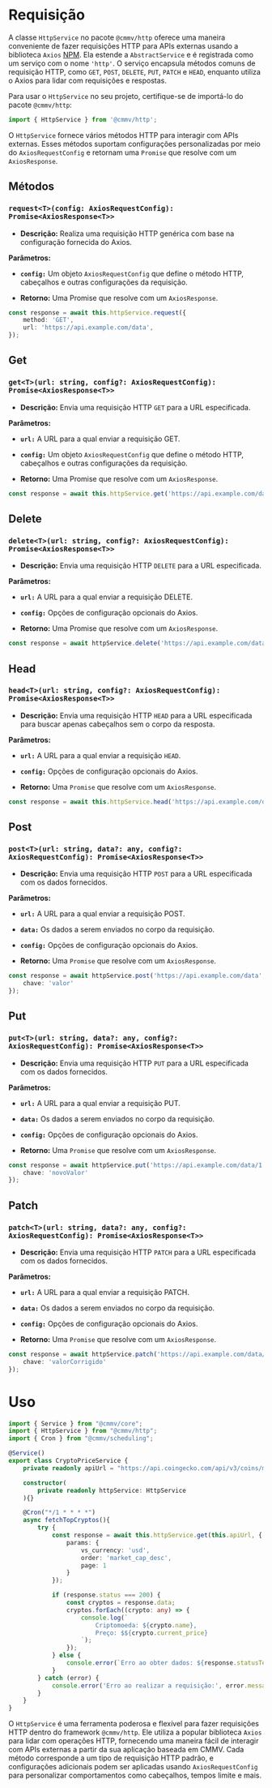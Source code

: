 # Requisição

A classe ``HttpService`` no pacote ``@cmmv/http`` oferece uma maneira conveniente de fazer requisições HTTP para APIs externas usando a biblioteca ``Axios`` [NPM](https://www.npmjs.com/package/axios). Ela estende a ``AbstractService`` e é registrada como um serviço com o nome ``'http'``. O serviço encapsula métodos comuns de requisição HTTP, como ``GET``, ``POST``, ``DELETE``, ``PUT``, ``PATCH`` e ``HEAD``, enquanto utiliza o Axios para lidar com requisições e respostas.

Para usar o ``HttpService`` no seu projeto, certifique-se de importá-lo do pacote ``@cmmv/http``:

```typescript
import { HttpService } from '@cmmv/http';
```

O ``HttpService`` fornece vários métodos HTTP para interagir com APIs externas. Esses métodos suportam configurações personalizadas por meio do ``AxiosRequestConfig`` e retornam uma ``Promise`` que resolve com um ``AxiosResponse``.

## Métodos

### ``request<T>(config: AxiosRequestConfig): Promise<AxiosResponse<T>>``

* **Descrição:** Realiza uma requisição HTTP genérica com base na configuração fornecida do Axios.

**Parâmetros:**

* **``config:``** Um objeto ``AxiosRequestConfig`` que define o método HTTP, cabeçalhos e outras configurações da requisição.

* **Retorno:** Uma Promise que resolve com um ``AxiosResponse``.

```typescript
const response = await this.httpService.request({
    method: 'GET',
    url: 'https://api.example.com/data',
});
```

## Get

### ``get<T>(url: string, config?: AxiosRequestConfig): Promise<AxiosResponse<T>>``

* **Descrição:** Envia uma requisição HTTP ``GET`` para a URL especificada.

**Parâmetros:**

* **``url:``** A URL para a qual enviar a requisição GET.

* **``config:``** Um objeto ``AxiosRequestConfig`` que define o método HTTP, cabeçalhos e outras configurações da requisição.

* **Retorno:** Uma Promise que resolve com um ``AxiosResponse``.

```typescript
const response = await this.httpService.get('https://api.example.com/data');
```

## Delete

### ``delete<T>(url: string, config?: AxiosRequestConfig): Promise<AxiosResponse<T>>``

* **Descrição:** Envia uma requisição HTTP ``DELETE`` para a URL especificada.

**Parâmetros:**

* **``url:``** A URL para a qual enviar a requisição DELETE.

* **``config:``** Opções de configuração opcionais do Axios.

* **Retorno:** Uma Promise que resolve com um ``AxiosResponse``.

```typescript
const response = await httpService.delete('https://api.example.com/data/1');
```

## Head

### ``head<T>(url: string, config?: AxiosRequestConfig): Promise<AxiosResponse<T>>``

* **Descrição:** Envia uma requisição HTTP ``HEAD`` para a URL especificada para buscar apenas cabeçalhos sem o corpo da resposta.

**Parâmetros:**

* **``url:``** A URL para a qual enviar a requisição ``HEAD``.

* **``config:``** Opções de configuração opcionais do Axios.

* **Retorno:** Uma ``Promise`` que resolve com um ``AxiosResponse``.

```typescript
const response = await this.httpService.head('https://api.example.com/data');
```

## Post

### ``post<T>(url: string, data?: any, config?: AxiosRequestConfig): Promise<AxiosResponse<T>>``

* **Descrição:** Envia uma requisição HTTP ``POST`` para a URL especificada com os dados fornecidos.

**Parâmetros:**

* **``url:``** A URL para a qual enviar a requisição POST.

* **``data:``** Os dados a serem enviados no corpo da requisição.

* **``config:``** Opções de configuração opcionais do Axios.

* **Retorno:** Uma ``Promise`` que resolve com um ``AxiosResponse``.

```typescript
const response = await httpService.post('https://api.example.com/data', {
    chave: 'valor'
});
```

## Put

### ``put<T>(url: string, data?: any, config?: AxiosRequestConfig): Promise<AxiosResponse<T>>``

* **Descrição:** Envia uma requisição HTTP ``PUT`` para a URL especificada com os dados fornecidos.

**Parâmetros:**

* **``url:``** A URL para a qual enviar a requisição PUT.

* **``data:``** Os dados a serem enviados no corpo da requisição.

* **``config:``** Opções de configuração opcionais do Axios.

* **Retorno:** Uma ``Promise`` que resolve com um ``AxiosResponse``.

```typescript
const response = await httpService.put('https://api.example.com/data/1', {
    chave: 'novoValor'
});
```

## Patch

### ``patch<T>(url: string, data?: any, config?: AxiosRequestConfig): Promise<AxiosResponse<T>>``

* **Descrição:** Envia uma requisição HTTP ``PATCH`` para a URL especificada com os dados fornecidos.

**Parâmetros:**

* **``url:``** A URL para a qual enviar a requisição PATCH.

* **``data:``** Os dados a serem enviados no corpo da requisição.

* **``config:``** Opções de configuração opcionais do Axios.

* **Retorno:** Uma ``Promise`` que resolve com um ``AxiosResponse``.

```typescript
const response = await httpService.patch('https://api.example.com/data/1', {
    chave: 'valorCorrigido'
});
```

# Uso

```typescript
import { Service } from "@cmmv/core";
import { HttpService } from "@cmmv/http";
import { Cron } from "@cmmv/scheduling";

@Service()
export class CryptoPriceService {
    private readonly apiUrl = "https://api.coingecko.com/api/v3/coins/markets";

    constructor(
        private readonly httpService: HttpService
    ){}

    @Cron("*/1 * * * *")
    async fetchTopCryptos(){
        try {
            const response = await this.httpService.get(this.apiUrl, {
                params: {
                    vs_currency: 'usd',
                    order: 'market_cap_desc',
                    page: 1
                }
            });

            if (response.status === 200) {
                const cryptos = response.data;
                cryptos.forEach((crypto: any) => {
                    console.log(`
                        Criptomoeda: ${crypto.name},
                        Preço: $${crypto.current_price}
                    `);
                });
            } else {
                console.error(`Erro ao obter dados: ${response.statusText}`);
            }
        } catch (error) {
            console.error('Erro ao realizar a requisição:', error.message);
        }
    }
}
```

O ``HttpService`` é uma ferramenta poderosa e flexível para fazer requisições HTTP dentro do framework ``@cmmv/http``. Ele utiliza a popular biblioteca ``Axios`` para lidar com operações HTTP, fornecendo uma maneira fácil de interagir com APIs externas a partir da sua aplicação baseada em CMMV. Cada método corresponde a um tipo de requisição HTTP padrão, e configurações adicionais podem ser aplicadas usando ``AxiosRequestConfig`` para personalizar comportamentos como cabeçalhos, tempos limite e mais.

